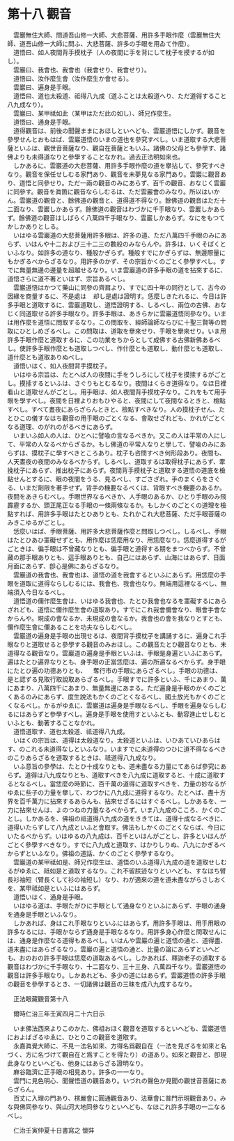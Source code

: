 # 第十八 觀音
　雲巖無住大師、問道吾山修一大師、大悲菩薩、用許多手眼作麼（雲巖無住大師、道吾山修一大師に問ふ、大悲菩薩、許多の手眼を用ゐて作麼）。  
　道悟曰、如人夜間背手摸枕子（人の夜間に手を背にして枕子を摸するが如し）。  
　雲巖曰、我會也、我會也（我會せり、我會せり）。  
　道悟曰、汝作麼生會（汝作麼生か會せる）。  
　雲巖曰、遍身是手眼。  
　道悟曰、道也太殺道、祗得八九成（道ふことは太殺道へり、ただ道得すること八九成なり）。  
　雲巖曰、某甲祗如此（某甲はただ此の如し）、師兄作麼生。  
　道悟曰、通身是手眼。  
　道得觀音は、前後の聞聲ままにおほしといへども、雲巖道悟にしかず。觀音を參學せんとおもはば、雲巖道悟のいまの道也を參究すべし。いま道取する大悲菩薩といふは、觀世音菩薩なり、觀自在菩薩ともいふ。諸佛の父母とも參學す、諸佛よりも未得道なりと參學することなかれ。過去正法明如來也。  
　しかあるに、雲巖道の大悲菩薩、用許多手眼作麼の道を擧拈して、參究すべきなり。觀音を保任せしむる家門あり、觀音を未夢見なる家門あり。雲巖に觀音あり、道悟と同參せり。ただ一兩の觀音のみにあらず、百千の觀音、おなじく雲巖に同參す。觀音を眞箇に觀音ならしむるは、ただ雲巖會のみなり。所以はいかん。雲巖道の觀音と、餘佛道の觀音と、道得道不得なり。餘佛道の觀音はただ十二面なり、雲巖しかあらず。餘佛道の觀音はわづかに千手眼なり、雲巖しかあらず。餘佛道の觀音はしばらく八萬四千手眼なり、雲巖しかあらず。なにをもつてかしかありとしる。  
　いはゆる雲巖道の大悲菩薩用許多眼は、許多の道、ただ八萬四千手眼のみにあらず、いはんや十二および三十二三の數般のみならんや。許多は、いくそばくといふなり。如許多の道なり、種般かぎらず。種般すでにかぎらずは、無邊際量にもかぎるべからざるなり。用許多のかず、その宗旨かくのごとく參學すべし。すでに無量無邊の邊量を超越せるなり。いま雲巖道の許多手眼の道を拈來するに、道悟さらに道不著といはず、宗旨あるべし。  
　雲巖道悟はかつて藥山に同參の齊肩より、すでに四十年の同行として、古今の因緣を商量するに、不是處は<img width="16" height="16" src="_cwm5E3j.png" border="0">却し是處は證明す。恁麼しきたれるに、今日は許多手眼と道取するに、雲巖道取し、道悟證明する、しるべし、兩位の古佛、おなじく同道取せる許多手眼なり。許多手眼は、あきらかに雲巖道悟同參なり。いまは用作麼を道悟に問取するなり。この問取を、經師論師ならびに十聖三賢等の問取にひとしめざるべし。この問取は、道取を擧來せり、手眼を擧來せり。いま用許多手眼作麼と道取するに、この功業をちからとして成佛する古佛新佛あるべし。使許多手眼作麼とも道取しつべし、作什麼とも道取し、動什麼とも道取し、道什麼とも道取ありぬべし。  
　道悟いはく、如人夜間背手摸枕子。  
　いはゆる宗旨は、たとへば人の夜間に手をうしろにして枕子を摸𢱢するがごとし。摸𢱢するといふは、さぐりもとむるなり。夜間はくらき道得なり。なほ日裡看山と道取せんがごとし。用手眼は、如人夜間背手摸枕子なり。これをもて用手眼を學すべし。夜間を日裡よりおもひやると、夜間にして夜間なるときと、檢點すべし。すべて晝夜にあらざらんときと、檢點すべきなり。人の摸枕子せん、たとひこの儀すなはち觀音の用手眼のごとくなる、會取せざれども、かれがごとくなる道理、のがれのがるべきにあらず。  
　いまいふ如人の人は、ひとへに譬喩の言なるべきか。又この人は平常の人にして、平常の人なるべからざるか。もし佛道の平常人なりと學して、譬喩のみにあらずは、摸枕子に學すべきところあり。枕子も咨問すべき何形段あり。夜間も、人天晝夜の夜間のみなるべからず。しるべし、道取するは取得枕子にあらず、牽挽枕子にあらず、推出枕子にあらず。夜間背手摸枕子と道取する道悟の道底を檢點せんとするに、眼の夜間をうる、見るべし、すごさざれ。手のまくらをさぐる、いまだ劑限を著手せず。背手の機要なるべくは、背眼すべき機要のあるか。夜間をあきらむべし。手眼世界なるべきか、人手眼のあるか、ひとり手眼のみ飛霹靂するか、頭正尾正なる手眼の一條兩條なるか。もしかくのごとくの道理を檢點すれば、用許多手眼はたとひありとも、たれかこれ大悲菩薩、ただ手眼菩薩のみきこゆるがごとし。  
　恁麼いはば、手眼菩薩、用許多大悲菩薩作麼と問取しつべし。しるべし、手眼はたとひあひ罣礙せずとも、用作麼は恁麼用なり、用恁麼なり。恁麼道得するがごときは、徧手眼は不曾藏なりとも、徧手眼と道得する期をまつべからず。不曾藏の那手眼ありとも、這手眼ありとも、自己にはあらず、山海にはあらず、日面月面にあらず、卽心是佛にあらざるなり。  
　雲巖道の我會也、我會也は、道悟の道を我會するといふにあらず。用恁麼の手眼を道取に道得ならしむるには、我會也、我會也なり。無端用這裡なるべし、無端須入今日なるべし。  
　道悟道の儞作麼生會は、いはゆる我會也、たとひ我會也なるを罣礙するにあらざれども、道悟に儞作麼生會の道取あり。すでにこれ我會儞會なり、眼會手會なからんや。現成の會なるか、未現成の會なるか。我會也の會を我なりとすとも、儞作麼生會に儞あることを功夫ならしむべし。  
　雲巖道の遍身是手眼の出現せるは、夜間背手摸枕子を講誦するに、遍身これ手眼なりと道取せると參學する觀音のみおほし。この觀音たとひ觀音なりとも、未道得なる觀音なり。雲巖道の遍身是手眼といふは、手眼是身遍といふにあらず。遍はたとひ遍界なりとも、身手眼の正當恁麼は、遍の所遍なるべからず。身手眼にたとひ遍の功德ありとも、<img width="16" height="16" src="_cI9ZCGZ.png" border="0">奪行市の手眼にあらざるべし。手眼の功德は、是と認ずる見取行取說取あらざるべし。手眼すでに許多といふ、千にあまり、萬にあまり、八萬四千にあまり、無量無邊にあまる。ただ遍身是手眼のかくのごとくあるのみにあらず、度生說法もかくのごとくなるべし、國土放光もかくのごとくなるべし。かるがゆゑに、雲巖道は遍身是手眼なるべし、手眼を遍身ならしむるにはあらずと參學すべし。遍身是手眼を使用すといふとも、動容進止せしむといふとも、動著することなかれ。  
　道悟道取す、道也太殺道、祗道得八九成。  
　いはくの宗旨は、道得は太殺道なり。太殺道といふは、いひあていひあらはす、のこれる未道得なしといふなり。いますでに未道得のつひに道不得なるべきのこりあらざるを道取するときは、祗道得八九成なり。  
　いふ意旨の參學は、たとひ十成なりとも、道未盡なる力量にてあらば參究にあらず。道得は八九成なりとも、道取すべきを八九成に道取すると、十成に道取するとなるべし。當恁麼の時節に、百千萬の道得に道取すべきを、力量の妙なるがゆゑに些子の力量を擧して、わづかに八九成に道得するなり。たとへば、盡十方界を百千萬力に拈來するあらんも、拈來せざるにはすぐるべし。しかあるを、一力に拈來せんは、よのつねの力量なるべからず。いま八九成のこころ、かくのごとし。しかあるを、佛祖の祗道得八九成の道をききては、道得十成なるべきに、道得いたらずして八九成といふと會取す。佛法もしかくのごとくならば、今日にいたるべからず。いはゆるの八九成は、百千といはんがごとし、許多といはんがごとく參學すべきなり。すでに八九成と道取す、はかりしりぬ、八九にかぎるべからずといふなり。佛祖の道話、かくのごとく參學するなり。  
　雲巖道の某甲祗如是、師兄作麼生は、道悟のいふ道得八九成の道を道取せしむるがゆゑに、祗如是と道取するなり。これ不留朕迹なりといへども、すなはち臂長衫袖短（臂長くして衫の袖短し）なり、わが適來の道を道未盡ながらさしおくを、某甲祗如是といふにはあらず。  
　道悟いはく、通身是手眼。  
　いはゆる道は、手眼たがひに手眼として通身なりといふにあらず、手眼の通身を通身是手眼といふなり。  
　しかあれば、身はこれ手眼なりといふにはあらず。用許多手眼は、用手用眼の許多なるには、手眼かならず通身是手眼なるなり。用許多身心作麼と問取せんには、通身是作麼なる道得もあるべし。いはんや雲巖の遍と道悟の通と、道得盡、道未盡にはあらざるなり。雲巖の遍と道悟の通と、比量の論にあらずといへども、おのおの許多手眼は恁麼の道取あるべし。しかあれば、釋迦老子の道取する觀音はわづかに千手眼なり、十二面なり、三十三身、八萬四千なり。雲巖道悟の觀音は許多手眼なり。しかあれども、多少の道にはあらず。雲巖道悟の許多手眼の觀音を參學するとき、一切諸佛は觀音の三昧を成八九成するなり。  
  
　正法眼藏觀音第十八  
  
　爾時仁治三年壬寅四月二十六日示  
  
　いま佛法西來よりこのかた、佛祖おほく觀音を道取するといへども、雲巖道悟におよばざるゆゑに、ひとりこの觀音を道取す。  
　永嘉眞覺大師に、不見一法名如來、方得名爲觀自在（一法を見ざるを如來と名づく、方に名づけて觀自在と爲すことを得たり）の道あり。如來と觀音と、卽現此身なりといへども、他身にはあらざる證明なり。  
　麻谷臨濟に正手眼の相見あり。許多の一一なり。  
　雲門に見色明心、聞聲悟道の觀音あり。いづれの聲色か見聞の觀世音菩薩にあらざらん。  
　百丈に入理の門あり、楞嚴會に圓通觀音あり、法華會に普門示現觀音あり。みな與佛同參なり、與山河大地同參なりといへども、なほこれ許多手眼の一二なるべし。  
  
　仁治壬寅仲夏十日書寫之 懷弉